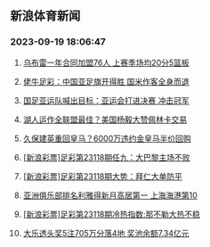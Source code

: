 ## 新浪体育新闻 
### 2023-09-19 18:06:47

1. [乌布雷一年合同加盟76人 上赛季场均20分5篮板](https://sports.sina.com.cn/basketball/nba/2023-09-19/doc-imzneyrq8444031.shtml)

2. [佬牛足彩：中国亚足旗开得胜  国米作客全身而退](https://sports.sina.com.cn/l/2023-09-19/doc-imznfexn8371062.shtml)

3. [国足亚运队喊出目标：亚运会打进决赛 冲击冠军](https://sports.sina.com.cn/china/2023-09-19/doc-imzneyrq8476986.shtml)

4. [湖人运作全联盟最佳？美国杨毅大赞佩林卡交易](https://sports.sina.com.cn/basketball/nba/2023-09-19/doc-imznfexh8867995.shtml)

5. [久保建英重回皇马？6000万违约金皇马半价回购](https://sports.sina.com.cn/g/laliga/2023-09-19/doc-imzneyrq8458051.shtml)

6. [[新浪彩票]足彩第23118期任九：大巴黎主场不败](https://sports.sina.com.cn/l/2023-09-19/doc-imzneyrs5220072.shtml)

7. [[新浪彩票]足彩第23118期大势：拜仁大单防平](https://sports.sina.com.cn/l/2023-09-19/doc-imzneyrn4282330.shtml)

8. [亚洲俱乐部排名利雅得新月高居第一 上海海港第10](https://sports.sina.com.cn/china/2023-09-19/doc-imzneyrn4307936.shtml)

9. [[新浪彩票]足彩第23118期冷热指数:那不勒大热不稳](https://sports.sina.com.cn/l/2023-09-19/doc-imzneyrq8443958.shtml)

10. [大乐透头奖5注705万分落4地 奖池余额7.34亿元](https://sports.sina.com.cn/l/2023-09-18/doc-imzncxea8997856.shtml)

